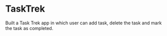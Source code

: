 # TaskTrek
Built a Task Trek app in which user can add task, delete the task and mark the task as completed.
